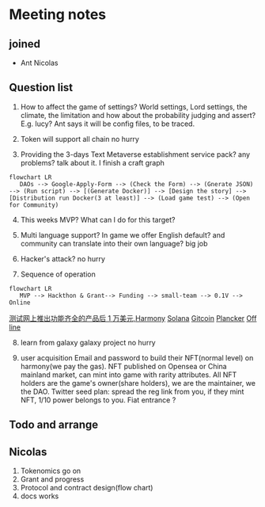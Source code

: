 # Meeting notes

## joined
+ Ant Nicolas

## Question list
1. How to affect the game of settings?
World settings, Lord settings, the climate, the limitation
and how about the probability judging and assert? E.g. lucy?
Ant says it will be config files, to be traced.

2. Token will support all chain
no hurry

3. Providing the 3-days Text Metaverse establishment service pack?
any problems? talk about it.
I finish a craft graph

```mermaid
flowchart LR
   DAOs --> Google-Apply-Form --> (Check the Form) --> (Gnerate JSON) --> (Run script) --> [(Generate Docker)] --> [Design the story] --> [Distribution run Docker(3 at least)] --> (Load game test) --> (Open for Community)

```

4. This weeks MVP?
What can I do for this target?

5. Multi language support?
In game we offer English default? and community can translate into their own language?
big job

6. Hacker's attack?
no hurry

7. Sequence of operation
```mermaid
flowchart LR
   MVP --> Hackthon & Grant--> Funding --> small-team --> 0.1V --> Online
```   
[测试网上推出功能齐全的产品后 1 万美元,Harmony](https://open.harmony.one/300m-on-bounties-grants-daos/apply-for-grants-or-dao)
[Solana]()
[Gitcoin]()
[Plancker]()
[Off line]()

8. learn from galaxy 
galaxy project
no hurry

9. user acquisition
Email and password to build their NFT(normal level) on harmony(we pay the gas).
NFT published on Opensea or China mainland market, can mint into game with rarity attributes.
All NFT holders are the game's owner(share holders), we are the maintainer, we the DAO.
Twitter seed plan: spread the reg link from you, if they mint NFT, 1/10 power belongs to you.
Fiat entrance ?

## Todo and arrange
## Nicolas
1. Tokenomics go on
2. Grant and progress
3. Protocol and contract design(flow chart)
4. docs works